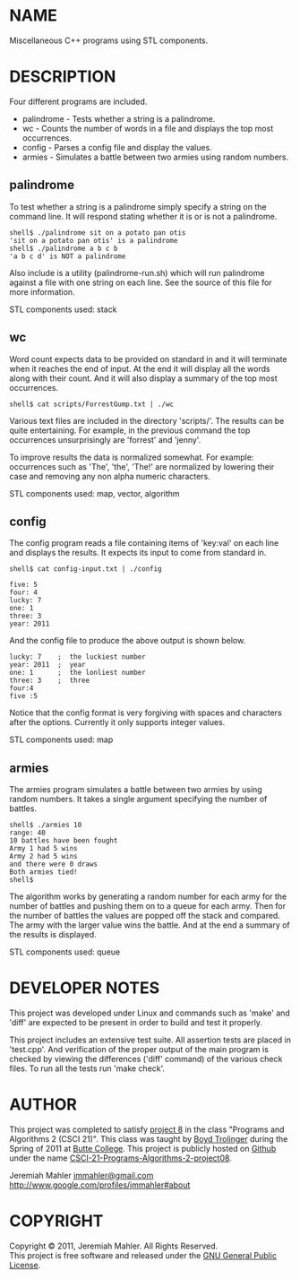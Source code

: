 
NAME
====

Miscellaneous C++ programs using STL components.

DESCRIPTION
===========

Four different programs are included. 

- palindrome - Tests whether a string is a palindrome.
- wc - Counts the number of words in a file and displays the top most occurrences.
- config - Parses a config file and display the values.
- armies - Simulates a battle between two armies using random numbers.

palindrome
----------

To test whether a string is a palindrome simply specify a string on
the command line.
It will respond stating whether it is or is not a palindrome.

	shell$ ./palindrome sit on a potato pan otis
    'sit on a potato pan otis' is a palindrome
	shell$ ./palindrome a b c b
	'a b c d' is NOT a palindrome

Also include is a utility (palindrome-run.sh) which will run palindrome
against a file with one string on each line.
See the source of this file for more information.

STL components used: stack

wc
--

Word count expects data to be provided on standard in and it will
terminate when it reaches the end of input.
At the end it will display all the words along with their count.
And it will also display a summary of the top most occurrences.

	shell$ cat scripts/ForrestGump.txt | ./wc

Various text files are included in the directory 'scripts/'.
The results can be quite entertaining.
For example, in the previous command the top occurrences unsurprisingly
are 'forrest' and 'jenny'.

To improve results the data is normalized somewhat.
For example: occurrences such as 'The', 'the', 'The!' are normalized
by lowering their case and removing any non alpha numeric characters.

STL components used: map, vector, algorithm

config
------

The config program reads a file containing items of 'key:val' on
each line and displays the results.
It expects its input to come from standard in.

	shell$ cat config-input.txt | ./config

	five: 5
	four: 4
	lucky: 7
	one: 1
	three: 3
	year: 2011

And the config file to produce the above output is shown below.

	lucky: 7    ;  the luckiest number
	year: 2011  ;  year
	one: 1      ;  the lonliest number
	three: 3    ;  three
	four:4
	five :5

Notice that the config format is very forgiving with spaces
and characters after the options.
Currently it only supports integer values.

STL components used: map

armies
------

The armies program simulates a battle between two armies by using
random numbers.
It takes a single argument specifying the number of battles.

	shell$ ./armies 10
	range: 40
	10 battles have been fought
	Army 1 had 5 wins
	Army 2 had 5 wins
	and there were 0 draws
	Both armies tied!
	shell$ 

The algorithm works by generating a random number for each army for
the number of battles and pushing them on to a queue for each army.
Then for the number of battles the values are popped off the stack
and compared.
The army with the larger value wins the battle.
And at the end a summary of the results is displayed.

STL components used: queue


DEVELOPER NOTES
===============

This project was developed under Linux
and commands such as 'make' and 'diff' are expected to
be present in order to build and test it properly.

This project includes an extensive test suite.
All assertion tests are placed in 'test.cpp'.
And verification of the proper output of the main program
is checked by viewing the differences ('diff' command) of
the various check files.
To run all the tests run 'make check'.


AUTHOR
======

This project was completed to satisfy [project 8][lab8]
in the class "Programs and Algorithms 2 (CSCI 21)".
This class was taught by [Boyd Trolinger][boyd] during the Spring of
2011 at [Butte College][butte].
This project is publicly hosted on [Github][gith] under the name [CSCI-21-Programs-Algorithms-2-project08][prj8].

 [lab8]: http://foobt.net/csci21/S3513_11/labs/lab8.html
 [butte]: http://www.butte.edu
 [boyd]: http://www.foobt.net
 [prj8]: https://github.com/jmahler/CSCI-21-Programs-Algorithms-2-project07
 [gith]: http://github.com

Jeremiah Mahler <jmmahler@gmail.com><br>
<http://www.google.com/profiles/jmmahler#about>


COPYRIGHT
=========

Copyright &copy; 2011, Jeremiah Mahler.  All Rights Reserved.<br>
This project is free software and released under
the [GNU General Public License][gpl].

 [gpl]: http://www.gnu.org/licenses/gpl.html

